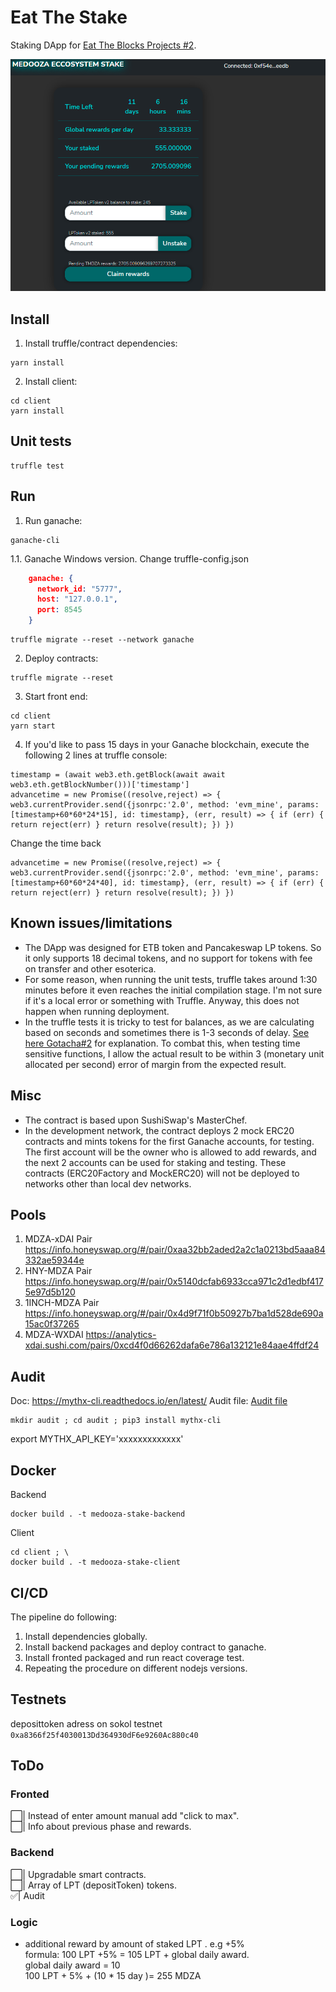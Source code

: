 # Eat The Stake
Staking DApp for [Eat The Blocks Projects #2](https://github.com/jklepatch/eattheblocks/tree/master/etb-projects/project2-staking).

![screenshot](screenshot.png)

## Install
1. Install truffle/contract dependencies:
```
yarn install
```
2. Install client:
```
cd client
yarn install
```

## Unit tests
```
truffle test
```

## Run
1. Run ganache:
```
ganache-cli
```
1.1. Ganache Windows version.
Change truffle-config.json
```json
    ganache: {
      network_id: "5777",
      host: "127.0.0.1",
      port: 8545
    }
``` 
```
truffle migrate --reset --network ganache
```
2. Deploy contracts:
```
truffle migrate --reset
```
3. Start front end:
```
cd client
yarn start
```
4. If you'd like to pass 15 days in your Ganache blockchain, execute the following 2 lines at truffle console:
```
timestamp = (await web3.eth.getBlock(await await web3.eth.getBlockNumber()))['timestamp']
advancetime = new Promise((resolve,reject) => { web3.currentProvider.send({jsonrpc:'2.0', method: 'evm_mine', params: [timestamp+60*60*24*15], id: timestamp}, (err, result) => { if (err) { return reject(err) } return resolve(result); }) })
```
Change the time back
```
advancetime = new Promise((resolve,reject) => { web3.currentProvider.send({jsonrpc:'2.0', method: 'evm_mine', params: [timestamp+60*60*24*40], id: timestamp}, (err, result) => { if (err) { return reject(err) } return resolve(result); }) })
```
## Known issues/limitations
- The DApp was designed for ETB token and Pancakeswap LP tokens. So it only supports 18 decimal tokens, and no support for tokens with fee on transfer and other esoterica.
- For some reason, when running the unit tests, truffle takes around 1:30 minutes before it even reaches the initial compilation stage. I'm not sure if it's a local error or something with Truffle. Anyway, this does not happen when running deployment.
- In the truffle tests it is tricky to test for balances, as we are calculating based on seconds and sometimes there is 1-3 seconds of delay. [See here Gotacha#2](https://medium.com/fluidity/standing-the-time-of-test-b906fcc374a9) for explanation. To combat this, when testing time sensitive functions, I allow the actual result to be within 3 (monetary unit allocated per second) error of margin from the expected result.

## Misc
- The contract is based upon SushiSwap's MasterChef.
- In the development network, the contract deploys 2 mock ERC20 contracts and mints tokens for the first Ganache accounts, for testing. The first account will be the owner who is allowed to add rewards, and the next 2 accounts can be used for staking and testing. These contracts (ERC20Factory and MockERC20) will not be deployed to networks other than local dev networks.
## Pools
1. MDZA-xDAI Pair
https://info.honeyswap.org/#/pair/0xaa32bb2aded2a2c1a0213bd5aaa84332ae59344e
2. HNY-MDZA Pair
https://info.honeyswap.org/#/pair/0x5140dcfab6933cca971c2d1edbf4175e97d5b120
3. 1INCH-MDZA Pair
https://info.honeyswap.org/#/pair/0x4d9f71f0b50927b7ba1d528de690a15ac0f37265
4. MDZA-WXDAI
https://analytics-xdai.sushi.com/pairs/0xcd4f0d66262dafa6e786a132121e84aae4ffdf24
## Audit
Doc: https://mythx-cli.readthedocs.io/en/latest/
Audit file: [Audit file](audit/ce997d5316543b369ede443c.pdf)
```shell
mkdir audit ; cd audit ; pip3 install mythx-cli
```
export MYTHX_API_KEY='xxxxxxxxxxxxx'
## Docker
Backend
```shell
docker build . -t medooza-stake-backend
```
Client
```shell
cd client ; \
docker build . -t medooza-stake-client
```
## CI/CD
The pipeline do following:
1. Install dependencies globally.
2. Install backend packages and deploy contract to ganache.
3. Install fronted packaged and run react coverage test. 
4. Repeating the procedure on different nodejs versions.
## Testnets
deposittoken adress on sokol testnet `0xa8366f25f4030013Dd364930dF6e9260Ac880c40`
## ToDo
### Fronted
⬜️| Instead of enter amount manual add "click to max".  
⬜️| Info about previous phase and rewards.  
### Backend
⬜️| Upgradable smart contracts.  
⬜️| Array of LPT (depositToken) tokens.  
✅| Audit

### Logic

- additional reward by amount of staked LPT . e.g +5%  
formula: 100 LPT +5% = 105 LPT + global daily award.  
global daily award = 10  
100 LPT + 5% + (10 * 15 day )= 255 MDZA  